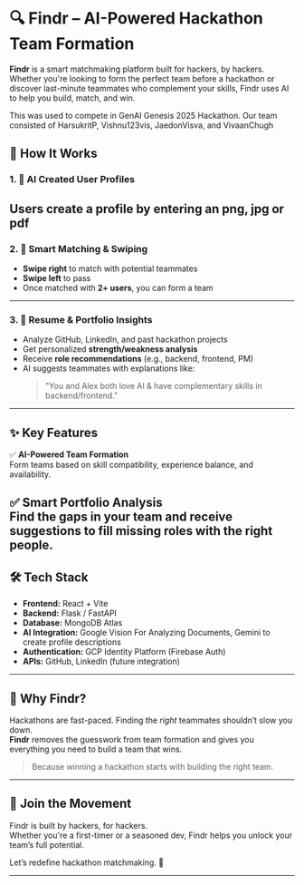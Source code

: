 # 🔍 Findr – AI-Powered Hackathon Team Formation

**Findr** is a smart matchmaking platform built for hackers, by hackers. Whether you're looking to form the perfect team before a hackathon or discover last-minute teammates who complement your skills, Findr uses AI to help you build, match, and win. 

This was used to compete in GenAI Genesis 2025 Hackathon. Our team consisted of HarsukritP, Vishnu123vis, JaedonVisva, and VivaanChugh

## 🚀 How It Works

### 1. 🧠 AI Created User Profiles  
Users create a profile by entering an png, jpg or pdf
---

### 2. 🤝 Smart Matching & Swiping  
- **Swipe right** to match with potential teammates  
- **Swipe left** to pass  
- Once matched with **2+ users**, you can form a team
---

### 3. 📄 Resume & Portfolio Insights  
- Analyze GitHub, LinkedIn, and past hackathon projects  
- Get personalized **strength/weakness analysis**  
- Receive **role recommendations** (e.g., backend, frontend, PM)  
- AI suggests teammates with explanations like:  
  > "You and Alex both love AI & have complementary skills in backend/frontend."

---
## ✨ Key Features

✅ **AI-Powered Team Formation**  
Form teams based on skill compatibility, experience balance, and availability.

✅ **Smart Portfolio Analysis**  
Find the gaps in your team and receive suggestions to fill missing roles with the right people.
---

## 🛠 Tech Stack
- **Frontend:** React + Vite  
- **Backend:** Flask / FastAPI  
- **Database:** MongoDB Atlas  
- **AI Integration:** Google Vision For Analyzing Documents, Gemini to create profile descriptions
- **Authentication:** GCP Identity Platform (Firebase Auth)  
- **APIs:** GitHub, LinkedIn (future integration)

---

## 📌 Why Findr?

Hackathons are fast-paced. Finding the *right* teammates shouldn’t slow you down.  
**Findr** removes the guesswork from team formation and gives you everything you need to build a team that wins.

> Because winning a hackathon starts with building the right team.  

---

## 📣 Join the Movement
Findr is built by hackers, for hackers.  
Whether you're a first-timer or a seasoned dev, Findr helps you unlock your team’s full potential.  

Let’s redefine hackathon matchmaking. 🚀  

---
